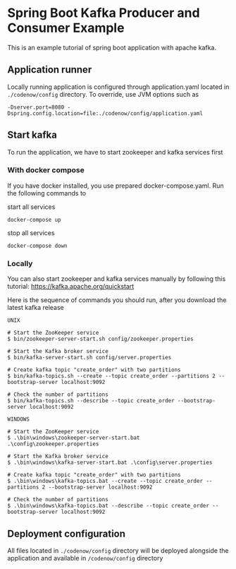 # Spring Boot Kafka Producer and Consumer Example
This is an example tutorial of spring boot application with apache kafka. 

## Application runner
Locally running application is configured through application.yaml located in `./codenow/config` directory. To override, use JVM options such as

```
-Dserver.port=8080 -Dspring.config.location=file:./codenow/config/application.yaml
```

## Start kafka
To run the application, we have to start zookeeper and kafka services first

### With docker compose
If you have docker installed, you use prepared docker-compose.yaml. Run the following commands to

start all services
```
docker-compose up
```
stop all services
```
docker-compose down
```

### Locally
You can also start zookeeper and kafka services manually by following this tutorial: https://kafka.apache.org/quickstart

Here is the sequence of commands you should run, after you download the latest kafka release 

```
UNIX

# Start the ZooKeeper service
$ bin/zookeeper-server-start.sh config/zookeeper.properties

# Start the Kafka broker service
$ bin/kafka-server-start.sh config/server.properties

# Create kafka topic "create_order" with two partitions
$ bin/kafka-topics.sh --create --topic create_order --partitions 2 --bootstrap-server localhost:9092

# Check the number of partitions
$ bin/kafka-topics.sh --describe --topic create_order --bootstrap-server localhost:9092
```

```
WINDOWS

# Start the ZooKeeper service
$ .\bin\windows\zookeeper-server-start.bat .\config\zookeeper.properties

# Start the Kafka broker service
$ .\bin\windows\kafka-server-start.bat .\config\server.properties

# Create kafka topic "create_order" with two partitions
$ .\bin\windows\kafka-topics.bat --create --topic create_order --partitions 2 --bootstrap-server localhost:9092

# Check the number of partitions
$ .\bin\windows\kafka-topics.bat --describe --topic create_order --bootstrap-server localhost:9092

```

## Deployment configuration
All files located in `./codenow/config` directory will be deployed alongside the application and available in `/codenow/config` directory

